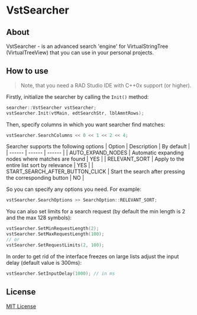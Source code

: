 # VstSearcher

## About
VstSearcher - is an advanced search 'engine' for VirtualStringTree (VirtualTreeView) that you can use in your personal projects.

## How to use
> Note, that you need a RAD Studio IDE with C++0x support (or higher). 

Firstly, initialize the searcher by calling the `Init()` method: 

```cpp
searcher::VstSearcher vstSearcher;
vstSearcher.Init(vtMain, edtSearchStr, lblAmntRows);
```

Then, specify columns in which you want searcher find matches:

```cpp
vstSearcher.SearchColumns << 0 << 1 << 2 << 4;
```

Searcher supports the following options
| Option | Description | By default |
| ------ | ------ | ------ |
| AUTO_EXPAND_NODES | Automatic expanding nodes where matches are found | YES |
| RELEVANT_SORT | Apply to the entire list sort by relevance | YES |
| START_SEARCH_AFTER_BUTTON_CLICK | Start the search after pressing the corresponding button | NO |

So you can specify any options you need. For example: 
```cpp
vstSearcher.SearchOptions >> SearchOption::RELEVANT_SORT;
```
You can also set limits for a search request (by default the min length is 2 and the max 128 symbols): 

```cpp
vstSearcher.SetMinRequestLength(2);
vstSearcher.SetMaxRequestLength(100);
// or
vstSearcher.SetRequestLimits(2, 100);
```
In order to get rid of the interface freezes on large lists adjust the input delay (default value is 300ms):
 ```cpp
 vstSearcher.SetInputDelay(1000); // in ms
 ```

## License 
[MIT License](https://github.com/rub1q/VstSearcher/blob/main/LICENSE)
